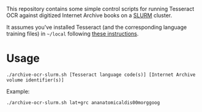 This repository contains some simple control scripts for running Tesseract OCR against digitized Internet Archive books on a [SLURM](https://en.wikipedia.org/wiki/Slurm_Workload_Manager) cluster.

It assumes you've installed Tesseract (and the corresponding language training files) in `~/local` following [these instructions](https://code.google.com/p/tesseract-ocr/wiki/Compiling#Install_elsewhere_/_without_root).

Usage
=====

    ./archive-ocr-slurm.sh [Tesseract language code(s)] [Internet Archive volume identifier(s)]

Example:

    ./archive-ocr-slurm.sh lat+grc ananatomicaldis00morggoog
